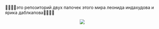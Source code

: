 🧛🧛🧛🧛это репозиторий двух папочек этого мира леонида индахудова и ярика даблкапова🧛🧛🧛🧛
<p style="text-align:center"><img src="https://c.tenor.com/yPUAJMwL2uwAAAAC/gigachad.gif" margin="center"></p>